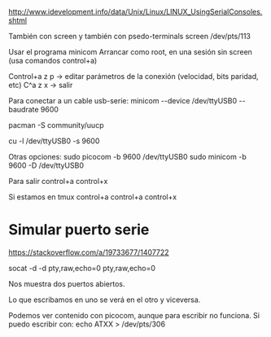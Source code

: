 http://www.idevelopment.info/data/Unix/Linux/LINUX_UsingSerialConsoles.shtml

También con screen y también con psedo-terminals
screen /dev/pts/113

Usar el programa minicom
Arrancar como root, en una sesión sin screen (usa comandos control+a)

Control+a z   p  -> editar parámetros de la conexión (velocidad, bits paridad, etc)
C^a z x -> salir

Para conectar a un cable usb-serie:
minicom --device /dev/ttyUSB0 --baudrate 9600

pacman -S community/uucp

cu -l /dev/ttyUSB0 -s 9600

Otras opciones:
sudo picocom -b 9600 /dev/ttyUSB0
sudo minicom -b 9600 -D /dev/ttyUSB0

Para salir
control+a control+x

Si estamos en tmux
control+a control+a control+x


# Simular puerto serie
https://stackoverflow.com/a/19733677/1407722

socat -d -d pty,raw,echo=0 pty,raw,echo=0

Nos muestra dos puertos abiertos.

Lo que escribamos en uno se verá en el otro y viceversa.

Podemos ver contenido con picocom, aunque para escribir no funciona.
Si puedo escribir con:
echo ATXX > /dev/pts/306
